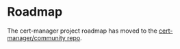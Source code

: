Roadmap
=======

The cert-manager project roadmap has moved to the [cert-manager/community repo](https://github.com/nholuongut/cert-manage).
